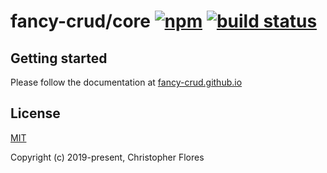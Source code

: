 # fancy-crud/core [![npm](https://img.shields.io/npm/v/@fancy-crud/core)](https://img.shields.io/npm/v/@fancy-crud/core) [![build status](https://github.com/fancy-crud/core/actions/workflows/publish.yml/badge.svg?branch=main)](https://github.com/fancy-crud/core/actions/workflows/publish.yml)

## Getting started
Please follow the documentation at [fancy-crud.github.io](https://fancy-crud.github.io/docs)

## License

[MIT](https://opensource.org/licenses/MIT)

Copyright (c) 2019-present, Christopher Flores